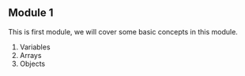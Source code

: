 
## Module 1

This is first module, we will cover some basic concepts in this module.

1. Variables
2. Arrays
3. Objects